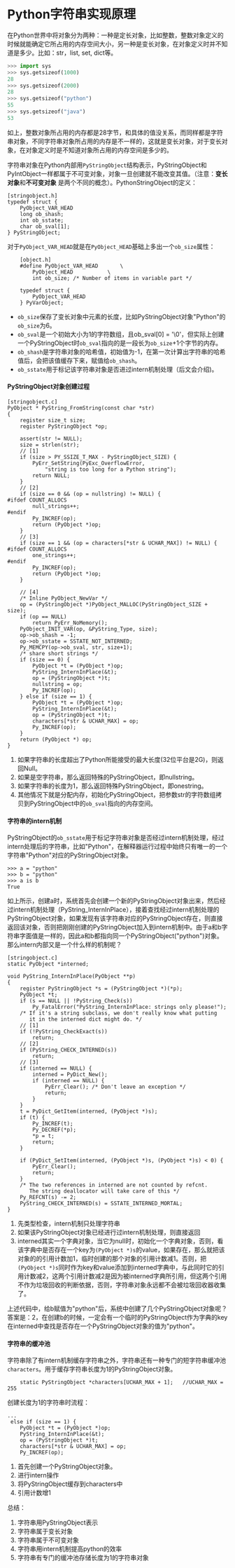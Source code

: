 Python字符串实现原理
=====================
在Python世界中将对象分为两种：一种是定长对象，比如整数，整数对象定义的时候就能确定它所占用的内存空间大小，另一种是变长对象，在对象定义时并不知道是多少。比如：str，list, set, dict等。  
```python
>>> import sys
>>> sys.getsizeof(1000)
28
>>> sys.getsizeof(2000)
28
>>> sys.getsizeof("python")
55
>>> sys.getsizeof("java")
53
```

如上，整数对象所占用的内存都是28字节，和具体的值没关系，而同样都是字符串对象，不同字符串对象所占用的内存是不一样的，这就是变长对象，对于变长对象，在对象定义时是不知道对象所占用的内存空间是多少的。

字符串对象在Python内部用`PyStringObject`结构表示，PyStringObject和PyIntObject一样都属于不可变对象，对象一旦创建就不能改变其值。（注意：**变长对象**和**不可变对象** 是两个不同的概念）。PythonStringObject的定义：  
```
[stringobject.h]
typedef struct {
    PyObject_VAR_HEAD
    long ob_shash;
    int ob_sstate;
    char ob_sval[1];
} PyStringObject;
```

对于`PyObject_VAR_HEAD`就是在`PyObject_HEAD`基础上多出一个`ob_size`属性：
```
	[object.h]
	#define PyObject_VAR_HEAD       \
	    PyObject_HEAD           \
	    int ob_size; /* Number of items in variable part */

	typedef struct {
	    PyObject_VAR_HEAD
	} PyVarObject;
```
* `ob_size`保存了变长对象中元素的长度，比如PyStringObject对象"Python"的`ob_size`为6。  
* `ob_sval`是一个初始大小为1的字符数组，且ob_sval[0] = '\0'，但实际上创建一个PyStringObject时`ob_sval`指向的是一段长为`ob_size`+1个字节的内存。
* `ob_shash`是字符串对象的哈希值，初始值为-1，在第一次计算出字符串的哈希值后，会把该值缓存下来，赋值给`ob_shash`。
* `ob_sstate`用于标记该字符串对象是否进过intern机制处理（后文会介绍)。

#### PyStringObject对象创建过程
```
[stringobject.c]
PyObject * PyString_FromString(const char *str)
{
    register size_t size;
    register PyStringObject *op;

    assert(str != NULL);
    size = strlen(str);
    // [1]
    if (size > PY_SSIZE_T_MAX - PyStringObject_SIZE) {
        PyErr_SetString(PyExc_OverflowError,
            "string is too long for a Python string");
        return NULL;
    }
    // [2]
    if (size == 0 && (op = nullstring) != NULL) {
#ifdef COUNT_ALLOCS
        null_strings++;
#endif
        Py_INCREF(op);
        return (PyObject *)op;
    }
    // [3]
    if (size == 1 && (op = characters[*str & UCHAR_MAX]) != NULL) {
#ifdef COUNT_ALLOCS
        one_strings++;
#endif
        Py_INCREF(op);
        return (PyObject *)op;
    }

    // [4]
    /* Inline PyObject_NewVar */
    op = (PyStringObject *)PyObject_MALLOC(PyStringObject_SIZE + size);
    if (op == NULL)
        return PyErr_NoMemory();
    PyObject_INIT_VAR(op, &PyString_Type, size);
    op->ob_shash = -1;
    op->ob_sstate = SSTATE_NOT_INTERNED;
    Py_MEMCPY(op->ob_sval, str, size+1);
    /* share short strings */
    if (size == 0) {
        PyObject *t = (PyObject *)op;
        PyString_InternInPlace(&t);
        op = (PyStringObject *)t;
        nullstring = op;
        Py_INCREF(op);
    } else if (size == 1) {
        PyObject *t = (PyObject *)op;
        PyString_InternInPlace(&t);
        op = (PyStringObject *)t;
        characters[*str & UCHAR_MAX] = op;
        Py_INCREF(op);
    }
    return (PyObject *) op;
}
```

 1. 如果字符串的长度超出了Python所能接受的最大长度(32位平台是2G)，则返回Null。  
 2. 如果是空字符串，那么返回特殊的PyStringObject，即nullstring。
 3. 如果字符串的长度为1，那么返回特殊PyStringObject，即onestring。
 4. 其他情况下就是分配内存，初始化PyStringObject，把参数str的字符数组拷贝到PyStringObject中的`ob_sval`指向的内存空间。

#### 字符串的intern机制
PyStringObject的`ob_sstate`用于标记字符串对象是否经过intern机制处理，经过intern处理后的字符串，比如"Python"，在解释器运行过程中始终只有唯一的一个字符串"Python"对应的PyStringObject对象。  

	>>> a = "python"
	>>> b = "python"
	>>> a is b
	True
如上所示，创建a时，系统首先会创建一个新的PyStringObject对象出来，然后经过intern机制处理（PyString_InternInPlace），接着查找经过intern机制处理的PyStringObject对象，如果发现有该字符串对应的PyStringObject存在，则直接返回该对象，否则把刚刚创建的PyStringObject加入到intern机制中。由于a和b字符串字面值是一样的，因此a和b都指向同一个PyStringObject("python")对象。那么intern内部又是一个什么样的机制呢？  

```
[stringobject.c]
static PyObject *interned;

void PyString_InternInPlace(PyObject **p)
{
    register PyStringObject *s = (PyStringObject *)(*p);
    PyObject *t;
    if (s == NULL || !PyString_Check(s))
        Py_FatalError("PyString_InternInPlace: strings only please!");
    /* If it's a string subclass, we don't really know what putting
       it in the interned dict might do. */
    // [1]
    if (!PyString_CheckExact(s))
        return;
    // [2]
    if (PyString_CHECK_INTERNED(s))
        return;
    // [3]
    if (interned == NULL) {
        interned = PyDict_New();
        if (interned == NULL) {
            PyErr_Clear(); /* Don't leave an exception */
            return;
        }
    }
    t = PyDict_GetItem(interned, (PyObject *)s);
    if (t) {
        Py_INCREF(t);
        Py_DECREF(*p);
        *p = t;
        return;
    }

    if (PyDict_SetItem(interned, (PyObject *)s, (PyObject *)s) < 0) {
        PyErr_Clear();
        return;
    }
    /* The two references in interned are not counted by refcnt.
       The string deallocator will take care of this */
    Py_REFCNT(s) -= 2;
    PyString_CHECK_INTERNED(s) = SSTATE_INTERNED_MORTAL;
}
```

1. 先类型检查，intern机制只处理字符串
2. 如果该PyStringObject对象已经进行过intern机制处理，则直接返回
3. interned其实一个字典对象，当它为null时，初始化一个字典对象，否则，看该字典中是否存在一个key为`(PyObject *)s`的value，如果存在，那么就把该对象的的引用计数加1，临时创建的那个对象的引用计数减1。否则，把`(PyObject *)s`同时作为key和value添加到interned字典中，与此同时它的引用计数减2，这两个引用计数减2是因为被interned字典所引用，但这两个引用不作为垃圾回收的判断依据，否则，字符串对象永远都不会被垃圾回收器收集了。   


上述代码中，给b赋值为"python"后，系统中创建了几个PyStringObject对象呢？答案是：2，在创建b的时候，一定会有一个临时的PyStringObject作为字典的key在interned中查找是否存在一个PyStringObject对象的值为"python"。  

#### 字符串的缓冲池
字符串除了有intern机制缓存字符串之外，字符串还有一种专门的短字符串缓冲池`characters`。用于缓存字符串长度为1的PyStringObject对象。  
```
	static PyStringObject *characters[UCHAR_MAX + 1];   //UCHAR_MAX = 255
```

创建长度为1的字符串时流程：  
```
...
 else if (size == 1) {
    PyObject *t = (PyObject *)op;
    PyString_InternInPlace(&t);
    op = (PyStringObject *)t;
    characters[*str & UCHAR_MAX] = op;
    Py_INCREF(op);
```

1. 首先创建一个PyStringObject对象。
2. 进行intern操作
3. 将PyStringObject缓存到characters中
4. 引用计数增1



总结：  
1. 字符串用PyStringObject表示  
2. 字符串属于变长对象  
3. 字符串属于不可变对象  
4. 字符串用intern机制提高python的效率  
5. 字符串有专门的缓冲池存储长度为1的字符串对象

